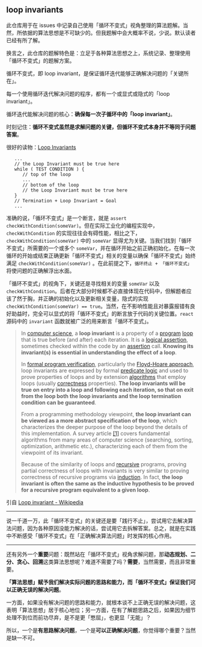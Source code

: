## loop invariants

此仓库用于在 issues 中记录自己使用「循环不变式」视角整理的算法题解。当然，所依据的算法思想是不可缺少的。但我题解中会大概率不说，少说。默认读者已经有所了解。

换言之，此仓库的题解特色是：立足于各种算法思想之上，系统记录、整理使用「循环不变式」的题解方案。

循环不变式，即 loop invariant，是保证循环迭代能够正确解决问题的「关键所在」。

每一个使用循环迭代解决问题的程序，都有一个或显式或隐式的「loop invariant」。

循环迭代能解决问题的核心：**确保每一次子循环中的「loop invariant」**。

时刻记住：**循环不变式虽然是求解问题的关键，但循环不变式本身并不等同于问题答案**。

很好的读物：[Loop Invariants](https://www.cs.miami.edu/home/burt/learning/Math120.1/Notes/LoopInvar.html)

```
   ...
   // the Loop Invariant must be true here
   while ( TEST CONDITION ) {
      // top of the loop
      ...
      // bottom of the loop
      // the Loop Invariant must be true here
   }
   // Termination + Loop Invariant = Goal
   ...
```

准确的说，「循环不变式」是一个断言，就是 `assert checkWithCondition(someVar)`。但在实际工业化的编程实现中，`checkWithCondition` 的实现往往会有碍性能，相比之下，`checkWithCondition(someVar)` 中的 `someVar` 显得尤为关键。当我们找到「循环不变式」所需要的一个或多个 `someVar`，并在循环开始之前正确初始化，在每一次循环的开始或结束正确更新「循环不变式」相关的变量以确保「循环不变式」始终满足 `checkWithCondition(someVar)` 。在此前提之下，`循环终止 + 「循环不变式」`将使问题的正确解浮出水面。

「循环不变式」的视角下，关键还是寻找相关的变量 `someVar` 以及 `checkWithCondition`。后者在大部分时候都不必直接体现在代码中，但解题者应该了然于胸，并正确的初始化以及更新相关变量，隐式的实现 `checkWithCondition(someVar) == true`。当然，在不影响性能且对暴露报错有良好助益时，完全可以显式的将「循环不变式」的断言放于代码的关键位置。`react` 源码中的 `invariant` 函数就被广泛的用来断言「循环不变式」。

> In [computer science](https://en.wikipedia.org/wiki/Computer_science), a **loop invariant** is a property of a [program](https://en.wikipedia.org/wiki/Computer_program) [loop](https://en.wikipedia.org/wiki/Control_flow#Loops) that is true before (and after) each iteration. It is a [logical assertion](https://en.wikipedia.org/wiki/Logical_assertion), sometimes checked within the code by an [assertion](https://en.wikipedia.org/wiki/Assertion_(software_development)) call. **Knowing its invariant(s) is essential in understanding the effect of a loop**.
> 
> In [formal program verification](https://en.wikipedia.org/wiki/Formal_verification), particularly the [Floyd-Hoare approach](https://en.wikipedia.org/wiki/Hoare_logic), loop invariants are expressed by formal [predicate logic](https://en.wikipedia.org/wiki/Predicate_logic) and used to prove properties of loops and by extension [algorithms](https://en.wikipedia.org/wiki/Algorithm) that employ loops (usually [correctness](https://en.wikipedia.org/wiki/Correctness_(computer_science)) properties). **The loop invariants will be true on entry into a loop and following each iteration, so that on exit from the loop both the loop invariants and the loop termination condition can be guaranteed**.
> 
> From a programming methodology viewpoint, **the loop invariant can be viewed as a more abstract specification of the loop**, which characterizes the deeper purpose of the loop beyond the details of this implementation. A survey article [[1]](https://en.wikipedia.org/wiki/Loop_invariant#cite_note-1) covers fundamental algorithms from many areas of computer science (searching, sorting, optimization, arithmetic etc.), characterizing each of them from the viewpoint of its invariant.
> 
> Because of the similarity of loops and [recursive](https://en.wikipedia.org/wiki/Recursion) programs, proving partial correctness of loops with invariants is very similar to proving correctness of recursive programs via [induction](https://en.wikipedia.org/wiki/Structural_induction). In fact, **the loop invariant is often the same as the inductive hypothesis to be proved for a recursive program equivalent to a given loop**.


引自 [Loop invariant - Wikipedia](https://en.wikipedia.org/wiki/Loop_invariant)

----

说一千道一万，此「循环不变式」的关键还是要「践行不止」，尝试用它去解决算法问题，因为各种原因没能力解决的话，尝试用它去拆解答案。总之，就是在实践中不断感受「循环不变式」在「正确解决算法问题」时发挥的核心作用。


----

还有另外一个**重要**问题：既然站在「循环不变式」视角求解问题，那**动态规划、二分、贪心、回溯**这类算法思想呢？难道不需要了吗？**需要**，当然需要，而且非常重要。

**「算法思想」赋予我们解决实际问题的思路和能力，而「循环不变式」保证我们可以正确无误的解决问题**。

一方面，如果没有解决问题的思路和能力，就根本谈不上正确无误的解决问题，这表明「算法思想」居于核心地位；另一方面，在有了解题思路之后，如果因为细节处理不到位而前功尽弃，是不是更「憋屈」，也更显「无能」？

所以，一个是**有思路解决问题**，一个是**可以正确解决问题**，你觉得哪个重要？当然是缺一不可。
